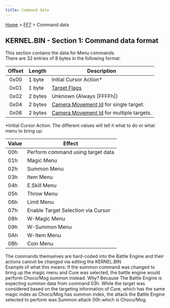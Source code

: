 ```yaml
---
title: Command data
---
```


[Home](Main%20Page.md) > [FF7](FF7.md) > Command data

## KERNEL.BIN - Section 1: Command data format

This section contains the data for Menu commands.  
There are 32 entries of 8 bytes in the following format:

| Offset | Length  | Description                                  |
|:------:|---------|----------------------------------------------|
|  0x00  | 1 byte  | Initial Cursor Action\*                      |
|  0x01  | 1 byte  | [Target Flags][]                             |
|  0x02  | 2 bytes | Unknown (Always \[FFFFh\])                   |
|  0x04  | 2 bytes | [Camera Movement Id][] for single target.    |
|  0x06  | 2 bytes | [Camera Movement Id][] for multiple targets. |

  
\*Initial Cursor Action: The different values will tell it what to do or
what menu to bring up:

| Value | Effect                             |
|-------|------------------------------------|
| 00h   | Perform command using target data  |
| 01h   | Magic Menu                         |
| 02h   | Summon Menu                        |
| 03h   | Item Menu                          |
| 04h   | E.Skill Menu                       |
| 05h   | Throw Menu                         |
| 06h   | Limit Menu                         |
| 07h   | Enable Target Selection via Cursor |
| 08h   | W-Magic Menu                       |
| 09h   | W-Summon Menu                      |
| 0Ah   | W-Item Menu                        |
| 0Bh   | Coin Menu                          |

The commands themselves are hard-coded into the Battle Engine and their
actions cannot be changed via editing the KERNEL.BIN  
Example of what this means: If the summon command was changed to bring
up the magic menu and Cure was selected, the battle engine would perform
Choco/Mog summon instead. Why? Because The Battle Engine is expecting
summon data from command 03h. While the target was considered based on
the targeting information of Cure, which has the same magic index as
Choco/Mog has summon index, the attack the Battle Engine selected to
perform was Summon attack 00h which is Choco/Mog.

  [Target Flags]: Battle/Targeting%20Data.md "wikilink"
  [Camera Movement Id]: Battle/Camera%20Movement%20Id%20List.md "wikilink"
